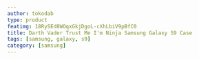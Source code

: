 ```yaml
---
author: tokodab
type: product
featimg: 18RySEd8WOqxGkjDgoL-cXhLbiV9pBfC0
title: Darth Vader Trust Me I'm Ninja Samsung Galaxy S9 Case
tags: [samsung, galaxy, s9]
category: [samsung]
---
```

